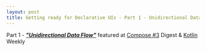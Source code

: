 ```yaml
---
layout: post
title: Getting ready for Declarative UIs - Part 1 - Unidirectional Data Flow
---
```

Part 1 - ***["Unidirectional Data Flow"](https://proandroiddev.com/getting-ready-for-declarative-uis-8eedb5f8ed0d)*** featured at [Compose #3](https://us7.campaign-archive.com/?u=68cc676cd60c12ff962c2f023&id=c97f16f72e) Digest & [Kotlin](https://mailchi.mp/kotlinweekly/kotlin-weekly-236) Weekly